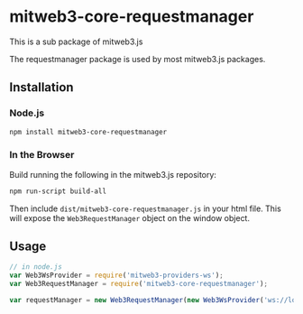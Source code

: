 # mitweb3-core-requestmanager

This is a sub package of mitweb3.js

The requestmanager package is used by most mitweb3.js packages.

## Installation

### Node.js

```bash
npm install mitweb3-core-requestmanager
```

### In the Browser

Build running the following in the mitweb3.js repository:

```bash
npm run-script build-all
```

Then include `dist/mitweb3-core-requestmanager.js` in your html file.
This will expose the `Web3RequestManager` object on the window object.


## Usage

```js
// in node.js
var Web3WsProvider = require('mitweb3-providers-ws');
var Web3RequestManager = require('mitweb3-core-requestmanager');

var requestManager = new Web3RequestManager(new Web3WsProvider('ws://localhost:8546'));
```


